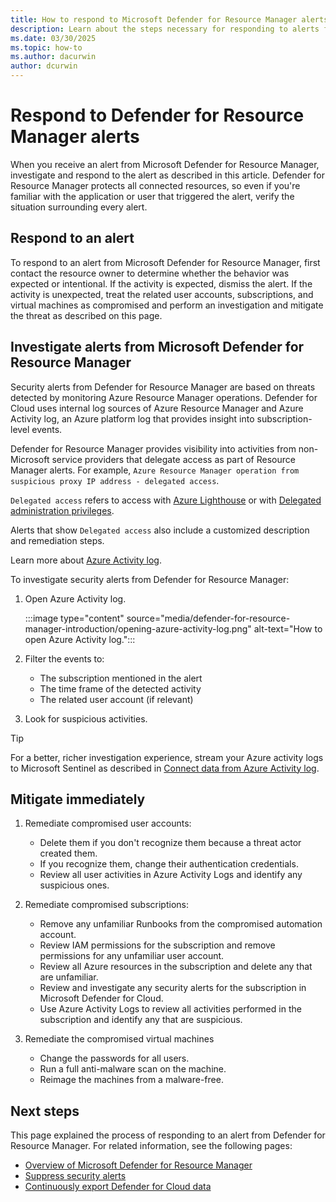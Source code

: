 ```yaml
---
title: How to respond to Microsoft Defender for Resource Manager alerts
description: Learn about the steps necessary for responding to alerts from Microsoft Defender for Resource Manager
ms.date: 03/30/2025
ms.topic: how-to
ms.author: dacurwin
author: dcurwin
---
```


# Respond to Defender for Resource Manager alerts

When you receive an alert from Microsoft Defender for Resource Manager, investigate and respond to the alert as described in this article. Defender for Resource Manager protects all connected resources, so even if you're familiar with the application or user that triggered the alert, verify the situation surrounding every alert.

## Respond to an alert

To respond to an alert from Microsoft Defender for Resource Manager, first contact the resource owner to determine whether the behavior was expected or intentional. If the activity is expected, dismiss the alert. If the activity is unexpected, treat the related user accounts, subscriptions, and virtual machines as compromised and perform an investigation and mitigate the threat as described on this page.

## Investigate alerts from Microsoft Defender for Resource Manager

Security alerts from Defender for Resource Manager are based on threats detected by monitoring Azure Resource Manager operations. Defender for Cloud uses internal log sources of Azure Resource Manager and Azure Activity log, an Azure platform log that provides insight into subscription-level events.

Defender for Resource Manager provides visibility into activities from non-Microsoft service providers that delegate access as part of Resource Manager alerts. For example, `Azure Resource Manager operation from suspicious proxy IP address - delegated access`.

`Delegated access` refers to access with [Azure Lighthouse](/azure/lighthouse/overview) or with [Delegated administration privileges](/partner-center/dap-faq).

Alerts that show `Delegated access` also include a customized description and remediation steps.

Learn more about [Azure Activity log](/azure/azure-monitor/essentials/activity-log).

To investigate security alerts from Defender for Resource Manager:

1. Open Azure Activity log.

    :::image type="content" source="media/defender-for-resource-manager-introduction/opening-azure-activity-log.png" alt-text="How to open Azure Activity log.":::

1. Filter the events to:
    - The subscription mentioned in the alert
    - The time frame of the detected activity
    - The related user account (if relevant)

1. Look for suspicious activities.

> [!TIP]
> For a better, richer investigation experience, stream your Azure activity logs to Microsoft Sentinel as described in [Connect data from Azure Activity log](/azure/sentinel/data-connectors/azure-activity).

## Mitigate immediately

1. Remediate compromised user accounts:
    - Delete them if you don't recognize them because a threat actor created them.
    - If you recognize them, change their authentication credentials.
    - Review all user activities in Azure Activity Logs and identify any suspicious ones.


1. Remediate compromised subscriptions:
    - Remove any unfamiliar Runbooks from the compromised automation account.
    - Review IAM permissions for the subscription and remove permissions for any unfamiliar user account.
    - Review all Azure resources in the subscription and delete any that are unfamiliar.
    - Review and investigate any security alerts for the subscription in Microsoft Defender for Cloud.
    - Use Azure Activity Logs to review all activities performed in the subscription and identify any that are suspicious.

1. Remediate the compromised virtual machines
    - Change the passwords for all users.
    - Run a full anti-malware scan on the machine.
    - Reimage the machines from a malware-free.

## Next steps

This page explained the process of responding to an alert from Defender for Resource Manager. For related information, see the following pages:

- [Overview of Microsoft Defender for Resource Manager](defender-for-resource-manager-introduction.md)
- [Suppress security alerts](alerts-suppression-rules.md)
- [Continuously export Defender for Cloud data](continuous-export.md)
